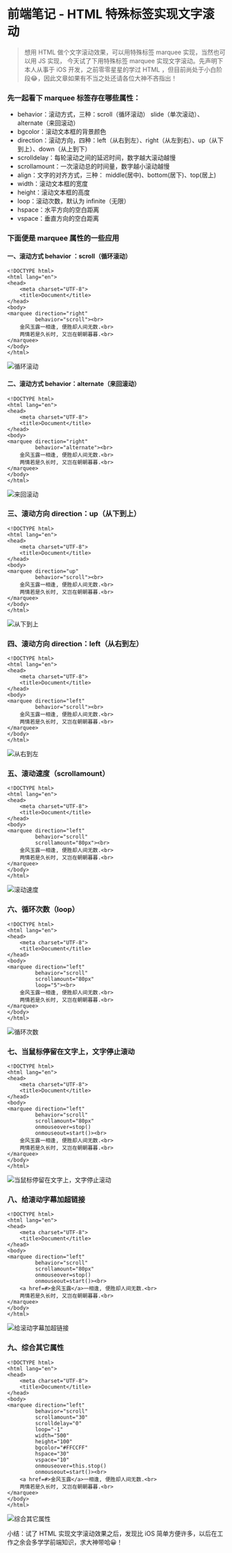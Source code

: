 #  前端笔记 - HTML 特殊标签实现文字滚动

> 想用 HTML 做个文字滚动效果，可以用特殊标签 marquee 实现，当然也可以用 JS 实现， 今天试了下用特殊标签 marquee 实现文字滚动。先声明下本人从事于 iOS 开发，之前零零星星的学过 HTML ，但目前尚处于小白阶段😂，因此文章如果有不当之处还请各位大神不吝指出！


### 先一起看下 marquee 标签存在哪些属性：
- behavior：滚动方式，三种：scroll（循环滚动） slide（单次滚动）、alternate（来回滚动）
- bgcolor：滚动文本框的背景颜色
- direction：滚动方向，四种：left（从右到左）、right（从左到右）、up（从下到上）、down（从上到下）
- scrolldelay：每轮滚动之间的延迟时间，数字越大滚动越慢
- scrollamount：一次滚动总的时间量，数字越小滚动越慢
- align：文字的对齐方式，三种： middle(居中)、bottom(居下)、top(居上)
- width：滚动文本框的宽度
- height：滚动文本框的高度
- loop：滚动次数，默认为 infinite（无限）
- hspace：水平方向的空白距离
- vspace：垂直方向的空白距离

### 下面便是 marquee 属性的一些应用

#### 一、滚动方式 behavior ：scroll（循环滚动）
```
<!DOCTYPE html>
<html lang="en">
<head>
    <meta charset="UTF-8">
    <title>Document</title>
</head>
<body>
<marquee direction="right"
         behavior="scroll"><br>
    金风玉露一相逢, 便胜却人间无数.<br>
    两情若是久长时, 又岂在朝朝暮暮.<br>
</marquee>
</body>
</html>
```

![循环滚动](http://upload-images.jianshu.io/upload_images/2665449-47605cbed1e7bf3a.gif?imageMogr2/auto-orient/strip)

#### 二、滚动方式 behavior：alternate（来回滚动）
```
<!DOCTYPE html>
<html lang="en">
<head>
    <meta charset="UTF-8">
    <title>Document</title>
</head>
<body>
<marquee direction="right"
         behavior="alternate"><br>
    金风玉露一相逢, 便胜却人间无数.<br>
    两情若是久长时, 又岂在朝朝暮暮.<br>
</marquee>
</body>
</html>
```

![来回滚动](http://upload-images.jianshu.io/upload_images/2665449-2ef9e8f7f7097a05.gif?imageMogr2/auto-orient/strip)

### 三、滚动方向 direction：up（从下到上）

```
<!DOCTYPE html>
<html lang="en">
<head>
    <meta charset="UTF-8">
    <title>Document</title>
</head>
<body>
<marquee direction="up"
         behavior="scroll"><br>
    金风玉露一相逢, 便胜却人间无数.<br>
    两情若是久长时, 又岂在朝朝暮暮.<br>
</marquee>
</body>
</html>
```
![从下到上](http://upload-images.jianshu.io/upload_images/2665449-afc2adaff655f9b5.gif?imageMogr2/auto-orient/strip)

### 四、滚动方向 direction：left（从右到左）

```
<!DOCTYPE html>
<html lang="en">
<head>
    <meta charset="UTF-8">
    <title>Document</title>
</head>
<body>
<marquee direction="left"
         behavior="scroll"><br>
    金风玉露一相逢, 便胜却人间无数.<br>
    两情若是久长时, 又岂在朝朝暮暮.<br>
</marquee>
</body>
</html>
```

![从右到左](http://upload-images.jianshu.io/upload_images/2665449-59c59ad94d252736.gif?imageMogr2/auto-orient/strip)

### 五、滚动速度（scrollamount）
```
<!DOCTYPE html>
<html lang="en">
<head>
    <meta charset="UTF-8">
    <title>Document</title>
</head>
<body>
<marquee direction="left"
         behavior="scroll"
         scrollamount="80px"><br>
    金风玉露一相逢, 便胜却人间无数.<br>
    两情若是久长时, 又岂在朝朝暮暮.<br>
</marquee>
</body>
</html>
```

![滚动速度](http://upload-images.jianshu.io/upload_images/2665449-8c084cd3ab2119e7.gif?imageMogr2/auto-orient/strip)

### 六、循环次数（loop）

```
<!DOCTYPE html>
<html lang="en">
<head>
    <meta charset="UTF-8">
    <title>Document</title>
</head>
<body>
<marquee direction="left"
         behavior="scroll"
         scrollamount="80px"
         loop="5"><br>
    金风玉露一相逢, 便胜却人间无数.<br>
    两情若是久长时, 又岂在朝朝暮暮.<br>
</marquee>
</body>
</html>
```
![循环次数](http://upload-images.jianshu.io/upload_images/2665449-1e7e0b115db0402f.gif?imageMogr2/auto-orient/strip)

### 七、当鼠标停留在文字上，文字停止滚动

```
<!DOCTYPE html>
<html lang="en">
<head>
    <meta charset="UTF-8">
    <title>Document</title>
</head>
<body>
<marquee direction="left"
         behavior="scroll"
         scrollamount="80px"
         onmouseover=stop()
         onmouseout=start()><br>
    金风玉露一相逢, 便胜却人间无数.<br>
    两情若是久长时, 又岂在朝朝暮暮.<br>
</marquee>
</body>
</html>
```

![当鼠标停留在文字上，文字停止滚动](http://upload-images.jianshu.io/upload_images/2665449-a9a929dcfc80b834.gif?imageMogr2/auto-orient/strip)

### 八、给滚动字幕加超链接

```
<!DOCTYPE html>
<html lang="en">
<head>
    <meta charset="UTF-8">
    <title>Document</title>
</head>
<body>
<marquee direction="left"
         behavior="scroll"
         scrollamount="80px"
         onmouseover=stop()
         onmouseout=start()><br>
    <a href=#>金风玉露</a>一相逢, 便胜却人间无数.<br>
    两情若是久长时, 又岂在朝朝暮暮.<br>
</marquee>
</body>
</html>
```


![给滚动字幕加超链接](http://upload-images.jianshu.io/upload_images/2665449-5668ad5af1df16db.gif?imageMogr2/auto-orient/strip)

### 九、综合其它属性

```
<!DOCTYPE html>
<html lang="en">
<head>
    <meta charset="UTF-8">
    <title>Document</title>
</head>
<body>
<marquee direction="left"
         behavior="scroll"
         scrollamount="30"
         scrolldelay="0"
         loop="-1"
         width="500"
         height="100"
         bgcolor="#FFCCFF"
         hspace="30"
         vspace="10"
         onmouseover=this.stop()
         onmouseout=start()><br>
    <a href=#>金风玉露</a>一相逢, 便胜却人间无数.<br>
    两情若是久长时, 又岂在朝朝暮暮.<br>
</marquee>
</body>
</html>
```


![综合其它属性](http://upload-images.jianshu.io/upload_images/2665449-d8ef46a6806d1d63.gif?imageMogr2/auto-orient/strip)


小结：试了 HTML 实现文字滚动效果之后，发现比 iOS 简单方便许多，以后在工作之余会多学学前端知识，求大神带哈😀！